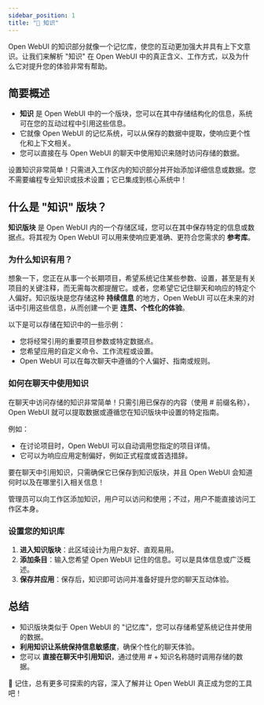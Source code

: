 ```yaml
---
sidebar_position: 1
title: "🧠 知识"
---
```


 Open WebUI 的知识部分就像一个记忆库，使您的互动更加强大并具有上下文意识。让我们来解析 "知识" 在 Open WebUI 中的真正含义、工作方式，以及为什么它对提升您的体验非常有帮助。

## 简要概述

- **知识** 是 Open WebUI 中的一个版块，您可以在其中存储结构化的信息，系统可在您的互动过程中引用这些信息。
- 它就像 Open WebUI 的记忆系统，可以从保存的数据中提取，使响应更个性化和上下文相关。
- 您可以直接在与 Open WebUI 的聊天中使用知识来随时访问存储的数据。

设置知识非常简单！只需进入工作区内的知识部分并开始添加详细信息或数据。您不需要编程专业知识或技术设置；它已集成到核心系统中！

## 什么是 "知识" 版块？

**知识版块** 是 Open WebUI 内的一个存储区域，您可以在其中保存特定的信息或数据点。将其视为 Open WebUI 可以用来使响应更准确、更符合您需求的 **参考库**。

### 为什么知识有用？

想象一下，您正在从事一个长期项目，希望系统记住某些参数、设置，甚至是有关项目的关键注释，而无需每次都提醒它。或者，您希望它记住聊天和响应的特定个人偏好。知识版块是您存储这种 **持续信息** 的地方，Open WebUI 可以在未来的对话中引用这些信息，从而创建一个更 **连贯、个性化的体验**。

以下是可以存储在知识中的一些示例：

- 您将经常引用的重要项目参数或特定数据点。
- 您希望应用的自定义命令、工作流程或设置。
- Open WebUI 可以在每次聊天中遵循的个人偏好、指南或规则。

### 如何在聊天中使用知识

在聊天中访问存储的知识非常简单！只需引用已保存的内容（使用 # 前缀名称），Open WebUI 就可以提取数据或遵循您在知识版块中设置的特定指南。

例如：

- 在讨论项目时，Open WebUI 可以自动调用您指定的项目详情。
- 它可以为响应应用定制偏好，例如正式程度或首选措辞。

要在聊天中引用知识，只需确保它已保存到知识版块，并且 Open WebUI 会知道何时以及在哪里引入相关信息！

管理员可以向工作区添加知识，用户可以访问和使用；不过，用户不能直接访问工作区本身。

### 设置您的知识库

1. **进入知识版块**：此区域设计为用户友好、直观易用。
2. **添加条目**：输入您希望 Open WebUI 记住的信息。可以是具体信息或广泛概述。
3. **保存并应用**：保存后，知识即可访问并准备好提升您的聊天互动体验。

## 总结

- 知识版块类似于 Open WebUI 的 "记忆库"，您可以存储希望系统记住并使用的数据。
- **利用知识让系统保持信息敏感度**，确保个性化的聊天体验。
- 您可以 **直接在聊天中引用知识**，通过使用 # + 知识名称随时调用存储的数据。

🌟 记住，总有更多可探索的内容，深入了解并让 Open WebUI 真正成为您的工具吧！
